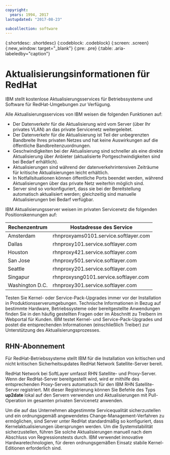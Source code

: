 ```yaml
---
copyright:
  years: 1994, 2017
lastupdated: "2017-08-23"

subcollection: software
---
```


{:shortdesc: .shortdesc}
{:codeblock: .codeblock}
{:screen: .screen}
{:new_window: target="_blank"}
{:pre: .pre}
{:table: .aria-labeledby="caption"}



# Aktualisierungsinformationen für RedHat

IBM stellt kostenlose Aktualisierungsservices für Betriebssysteme und Software für RedHat-Umgebungen zur Verfügung.

Alle Aktualisierungsservices von IBM weisen die folgenden Funktionen auf:
* Der Datenverkehr für die Aktualisierung wird vom Server (über Ihr privates VLAN) an das private Servicenetz weitergeleitet.
* Der Datenverkehr für die Aktualisierung ist Teil der unbegrenzten Bandbreite Ihres privaten Netzes und hat keine Auswirkungen auf die öffentliche Bandbreitenzuordnungen.
* Geschwindigkeiten bei der Aktualisierung sind schneller als eine direkte Aktualisierung über Anbieter (aktualisierte Portgeschwindigkeiten sind bei Bedarf erhältlich).
* Aktualisierungen sind während der datenverkehrintensiven Zeiträume für kritische Aktualisierungen leicht erhältlich.
* In Notfallsituationen können öffentliche Ports beendet werden, während Aktualisierungen über das private Netz weiterhin möglich sind.
* Server sind so vorkonfiguriert, dass sie bei der Bereitstellung automatisch aktualisiert werden; gleichzeitig sind manuelle Aktualisierungen bei Bedarf verfügbar.

IBM Aktualisierungsserver weisen im privaten Servicenetz die folgenden Positionskennungen auf:

|Rechenzentrum|Hostadresse des Service|
|---|---|
|Amsterdam|rhnproxyams0101.service.softlayer.com|
|Dallas|rhnproxy101.service.softlayer.com|
|Houston|rhnproxy421.service.softlayer.com|
|San Jose|rhnproxy501.service.softlayer.com|
|Seattle|rhnproxy201.service.softlayer.com|
|Singapur|rhnproxysng0101.service.softlayer.com|
|Washington D.C.|rhnproxy301.service.softlayer.com|

Testen Sie Kernel- oder Service-Pack-Upgrades immer vor der Installation in Produktionsserverumgebungen. Technische Informationen in Bezug auf bestimmte Hardware, Betriebssysteme oder bereitgestellte Anwendungen finden Sie in den häufig gestellten Fragen oder im Abschnitt zu Treibern im Webportal für Kunden. IBM testet Kernel- und Service-Pack-Upgrades und postet die entsprechenden Informationen (einschließlich Treiber) zur Unterstützung des Aktualisierungsprozesses.

## RHN-Abonnement

Für RedHat-Betriebssysteme stellt IBM für die Installation von kritischen und nicht kritischen Sicherheitsupdates RedHat Network Satellite-Server bereit.

RedHat Network bei SoftLayer umfasst RHN Satellite- und Proxy-Server. Wenn der RedHat-Server bereitgestellt wird, wird er mithilfe des entsprechenden Proxy-Servers automatisch für den IBM RHN Satellite-Server registriert. Mit dieser Registrierung können Sie Befehle des Typs **up2date** lokal auf den Servern verwenden und Aktualisierungen mit Pull-Operation im gesamten privaten Servicenetz anwenden.

Um die auf das Unternehmen abgestimmte Servicequalität sicherzustellen und ein ordnungsgemäß angewendetes Change-Management-Verfahren zu ermöglichen, sind Server unter RedHat standardmäßig so konfiguriert, dass Kernelaktualisierungen übersprungen werden. Um die Systemstabilität sicherzustellen, führen Sie solche Aktualisierungen manuell nach dem Abschluss von Regressionstests durch. IBM verwendet innovative Hardwaretechnologien, für deren ordnungsgemäßen Einsatz stabile Kernel-Editionen erforderlich sind.
